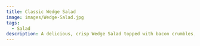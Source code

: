 ```yaml
---
title: Classic Wedge Salad
image: images/Wedge-Salad.jpg
tags:
  - Salad
description: A delicious, crisp Wedge Salad topped with bacon crumbles, onion, tomatoes and a creamy homemade blue cheese dressing.
---
```

